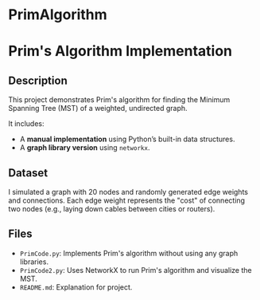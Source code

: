 # PrimAlgorithm
# Prim's Algorithm Implementation

## Description

This project demonstrates Prim's algorithm for finding the Minimum Spanning Tree (MST) of a weighted, undirected graph.

It includes:
- A **manual implementation** using Python’s built-in data structures.
- A **graph library version** using `networkx`.

## Dataset

I simulated a graph with 20 nodes and randomly generated edge weights and connections. Each edge weight represents the "cost" of connecting two nodes (e.g., laying down cables between cities or routers).

## Files

- `PrimCode.py`: Implements Prim's algorithm without using any graph libraries.
- `PrimCode2.py`: Uses NetworkX to run Prim's algorithm and visualize the MST.
- `README.md`: Explanation for project.
